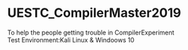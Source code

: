 # UESTC_CompilerMaster2019
To help the people getting trouble in CompilerExperiment  
Test Environment:Kali Linux & Windoows 10  
